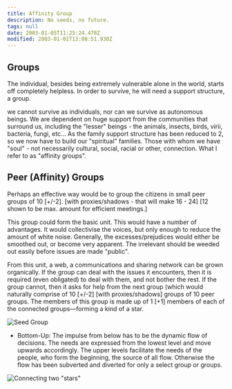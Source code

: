 ```yaml
---
title: Affinity Group
description: No seeds, no future.
tags: null
date: 2003-01-05T11:25:24.478Z
modified: 2003-01-01T13:08:51.930Z
---
```


## Groups

The individual, besides being extremely vulnerable alone in the world, starts off completely helpless. In order to survive, he will need a support structure, a group.

we cannot survive as individuals, nor can we survive as autonomous beings. We are dependent on huge support from the communities that surround us, including the "lesser" beings - the animals, insects, birds, virii, bacteria, fungi, etc... As the family support structure has been reduced to 2, so we now have to build our "spiritual" families. Those with whom we have "soul" - not necessarily cultural, social, racial or other, connection. What I refer to as "affinity groups".

## Peer (Affinity) Groups

Perhaps an effective way would be to group the citizens in small peer groups of 10 [+/-2]. [with proxies/shadows - that will make 16 - 24] [12 shown to be max. amount for efficient meetings.]

This group could form the basic unit. This would have a number of advantages. It would collectivise the voices, but only enough to reduce the amount of white noise. Generally, the excesses/prejudices would either be smoothed out, or become very apparent. The irrelevant should be weeded out easily before issues are made "public".

From this unit, a web, a communications and sharing network can be grown organically. If the group can deal with the issues it encounters, then it is required (even obligated) to deal with them, and not bother the rest. If the group cannot, then it asks for help from the next group (which would naturally comprise of 10 [+/-2] [with proxies/shadows] groups of 10 peer groups. The members of this group is made up of 1 [+1] members of each of the connected groups&mdash;forming a kind of a star.

![Seed Group](/posts/img/tol/group_star.svg)

- Bottom-Up: The impulse from below has to be the dynamic flow of decisions. The needs are expressed from the lowest level and move upwards accordingly. The upper levels facilitate the needs of the people, who form the beginning, the source of all flow. Otherwise the flow has been subverted and diverted for only a select group or groups.

![Connecting two "stars"](/posts/img/tol/group_connect.svg)
